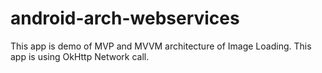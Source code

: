# android-arch-webservices

This app is demo of MVP and MVVM architecture of Image Loading.
This app is using OkHttp Network call.
